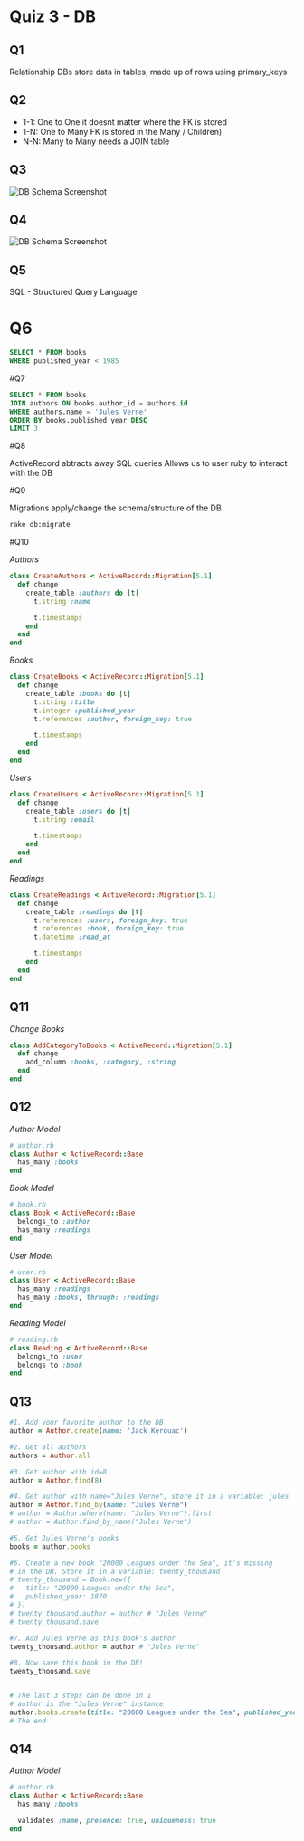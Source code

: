 # Quiz 3 - DB

## Q1

Relationship DBs store data in tables, made up of rows using primary_keys

## Q2

 - 1-1: One to One it doesnt matter where the FK is stored
 - 1-N: One to Many FK is stored in the Many / Children)
 - N-N: Many to Many needs a JOIN table

## Q3

![DB Schema Screenshot](schema.png?raw=true)

## Q4

![DB Schema Screenshot](schema2.png?raw=true)


## Q5

SQL - Structured Query Language


# Q6

```sql
SELECT * FROM books
WHERE published_year < 1985
```

#Q7

```sql
SELECT * FROM books
JOIN authors ON books.author_id = authors.id
WHERE authors.name = 'Jules Verne'
ORDER BY books.published_year DESC
LIMIT 3
```

#Q8

ActiveRecord abtracts away SQL queries
Allows us to user ruby to interact with the DB

#Q9

Migrations apply/change the schema/structure of the DB

```bash
rake db:migrate
```

#Q10

*Authors*
```ruby
class CreateAuthors < ActiveRecord::Migration[5.1]
  def change
    create_table :authors do |t|
      t.string :name

      t.timestamps
    end
  end
end
```

*Books*
```ruby
class CreateBooks < ActiveRecord::Migration[5.1]
  def change
    create_table :books do |t|
      t.string :title
      t.integer :published_year
      t.references :author, foreign_key: true

      t.timestamps
    end
  end
end
```

*Users*
```ruby
class CreateUsers < ActiveRecord::Migration[5.1]
  def change
    create_table :users do |t|
      t.string :email

      t.timestamps
    end
  end
end
```

*Readings*
```ruby
class CreateReadings < ActiveRecord::Migration[5.1]
  def change
    create_table :readings do |t|
      t.references :users, foreign_key: true
      t.references :book, foreign_key: true
      t.datetime :read_at

      t.timestamps
    end
  end
end
```

## Q11

*Change Books*
```ruby
class AddCategoryToBooks < ActiveRecord::Migration[5.1]
  def change
    add_column :books, :category, :string
  end
end
```

## Q12

*Author Model*
```ruby
# author.rb
class Author < ActiveRecord::Base
  has_many :books
end
```

*Book Model*
```ruby
# book.rb
class Book < ActiveRecord::Base
  belongs_to :author
  has_many :readings
end
```

*User Model*
```ruby
# user.rb
class User < ActiveRecord::Base
  has_many :readings
  has_many :books, through: :readings
end
```

*Reading Model*
```ruby
# reading.rb
class Reading < ActiveRecord::Base
  belongs_to :user
  belongs_to :book
end
```

## Q13

```ruby
#1. Add your favorite author to the DB
author = Author.create(name: 'Jack Kerouac')

#2. Get all authors
authors = Author.all

#3. Get author with id=8
author = Author.find(8)

#4. Get author with name="Jules Verne", store it in a variable: jules
author = Author.find_by(name: "Jules Verne")
# author = Author.where(name: "Jules Verne").first
# author = Author.find_by_name("Jules Verne")

#5. Get Jules Verne's books
books = author.books

#6. Create a new book "20000 Leagues under the Sea", it's missing
# in the DB. Store it in a variable: twenty_thousand
# twenty_thousand = Book.new({
#   title: "20000 Leagues under the Sea",
#   published_year: 1870
# })
# twenty_thousand.author = author # "Jules Verne"
# twenty_thousand.save

#7. Add Jules Verne as this book's author
twenty_thousand.author = author # "Jules Verne"

#8. Now save this book in the DB!
twenty_thousand.save


# The last 3 steps can be done in 1
# author is the "Jules Verne" instance
author.books.create(title: "20000 Leagues under the Sea", published_year: 1870)
# The end
```

## Q14

*Author Model*
```ruby
# author.rb
class Author < ActiveRecord::Base
  has_many :books

  validates :name, presence: true, uniqueness: true
end
```

















